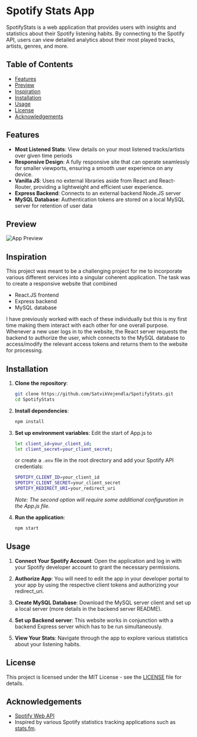 # Spotify Stats App

SpotifyStats is a web application that provides users with insights and statistics about their Spotify listening habits. By connecting to the Spotify API, users can view detailed analytics about their most played tracks, artists, genres, and more.

## Table of Contents

- [Features](#features)
- [Preview](#preview)
- [Inspiration](#inspiration)
- [Installation](#installation)
- [Usage](#usage)
- [License](#license)
- [Acknowledgements](#acknowledgements)

## Features

- **Most Listened Stats**: View details on your most listened tracks/artists over given time periods
- **Responsive Design**: A fully responsive site that can operate seamlessly for smaller viewports, ensuring a smooth user experience on any device.
- **Vanilla JS**: Uses no external libraries aside from React and React-Router, providing a lightweight and efficient user experience.
- **Express Backend**: Connects to an external backend Node.JS server
- **MySQL Database**: Authentication tokens are stored on a local MySQL server for retention of user data

## Preview

![App Preview](https://github.com/SatvikVejendla/SpotifyStats/blob/main/screenshots/spotifyapp.gif)

## Inspiration

This project was meant to be a challenging project for me to incorporate various different services into a singular coherent application. The task was to create a responsive website that combined
- React.JS frontend
- Express backend
- MySQL database

I have previously worked with each of these individually but this is my first time making them interact with each other for one overall purpose. Whenever a new user logs in to the website, the React server requests the backend to authorize the user, which connects to the MySQL database to access/modify the relevant access tokens and returns them to the website for processing.

## Installation

1. **Clone the repository**:
    ```sh
    git clone https://github.com/SatvikVejendla/SpotifyStats.git
    cd SpotifyStats
    ```

2. **Install dependencies**:
    ```sh
    npm install
    ```

3. **Set up environment variables**:
    Edit the start of App.js to
   ```sh
   let client_id=your_client_id;
   let client_secret=your_client_secret;
   ```
   or create a `.env` file in the root directory and add your Spotify API credentials:
    ```sh
    SPOTIFY_CLIENT_ID=your_client_id
    SPOTIFY_CLIENT_SECRET=your_client_secret
    SPOTIFY_REDIRECT_URI=your_redirect_uri
    ```

    *Note: The second option will require some additional configuration in the App.js file.*

5. **Run the application**:
    ```sh
    npm start
    ```

## Usage

1. **Connect Your Spotify Account**:
   Open the application and log in with your Spotify developer account to grant the necessary permissions.

2. **Authorize App**:
   You will need to edit the app in your developer portal to your app by using the respective client tokens and authorizing your redirect_uri.

3. **Create MySQL Database**:
   Download the MySQL server client and set up a local server (more details in the backend server README).
   
4. **Set up Backend server**:
   This website works in conjunction with a backend Express server which has to be run simultaneously.

5. **View Your Stats**:
   Navigate through the app to explore various statistics about your listening habits.

## License

This project is licensed under the MIT License - see the [LICENSE](LICENSE) file for details.

## Acknowledgements

- [Spotify Web API](https://developer.spotify.com/documentation/web-api/)
- Inspired by various Spotify statistics tracking applications such as [stats.fm](https://stats.fm/).
